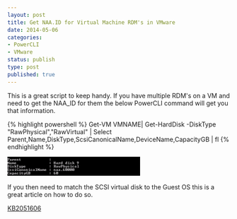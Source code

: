 ```yaml
---
layout: post
title: Get NAA.ID for Virtual Machine RDM's in VMware
date: 2014-05-06
categories:
- PowerCLI
- VMware
status: publish
type: post
published: true
---
```

This is a great script to keep handy. If you have multiple RDM's on a VM and need to get the NAA_ID for them the below PowerCLI command will get you that information.

{% highlight powershell %}
Get-VM VMNAME| Get-HardDisk -DiskType "RawPhysical","RawVirtual" | Select Parent,Name,DiskType,ScsiCanonicalName,DeviceName,CapacityGB | fl
{% endhighlight %}

![](/images/naaid.png)

If you then need to match the SCSI virtual disk to the Guest OS this is a great article on how to do so.

[KB2051606](http://kb.vmware.com/selfservice/microsites/search.do?cmd=displayKC&amp;docType=kc&amp;externalId=2051606)
